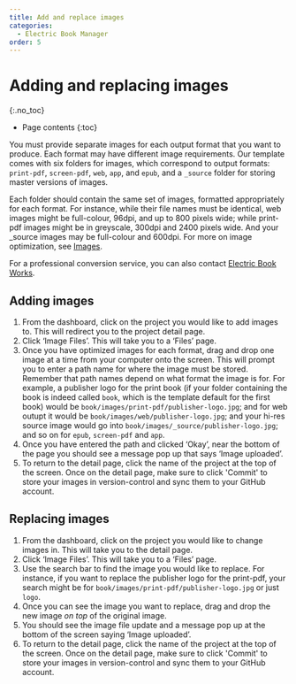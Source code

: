 ```yaml
---
title: Add and replace images
categories:
  - Electric Book Manager
order: 5
---
```


# Adding and replacing images
{:.no_toc}

* Page contents
{:toc}

You must provide separate images for each output format that you want to produce. Each format may have different image requirements. Our template comes with six folders for images, which correspond to output formats: `print-pdf`, `screen-pdf`, `web`, `app`, and `epub`, and a `_source` folder for storing master versions of images.

Each folder should contain the same set of images, formatted appropriately for each format. For instance, while their file names must be identical, web images might be full-colour, 96dpi, and up to 800 pixels wide; while print-pdf images might be in greyscale, 300dpi and 2400 pixels wide. And your _source images may be full-colour and 600dpi. For more on image optimization, see [Images](../editing/images.html).

For a professional conversion service, you can also contact [Electric Book Works](https://electricbookworks.com).

## Adding images

1. From the dashboard, click on the project you would like to add images to. This will redirect you to the project detail page.
2. Click ‘Image Files’. This will take you to a ‘Files’ page.
3. Once you have optimized images for each format, drag and drop one image at a time from your computer onto the screen. This will prompt you to enter a path name for where the image must be stored. Remember that path names depend on what format the image is for. For example, a publisher logo for the print book (if your folder containing the book is indeed called `book`, which is the template default for the first book) would be `book/images/print-pdf/publisher-logo.jpg`; and for web outupt it would be `book/images/web/publisher-logo.jpg`; and your hi-res source image would go into `book/images/_source/publisher-logo.jpg`; and so on for `epub`, `screen-pdf` and `app`.
4. Once you have entered the path and clicked ‘Okay’, near the bottom of the page you should see a message pop up that says ‘Image uploaded’.
5. To return to the detail page, click the name of the project at the top of the screen. Once on the detail page, make sure to click 'Commit' to store your images in version-control and sync them to your GitHub account.

## Replacing images

1. From the dashboard, click on the project you would like to change images in. This will take you to the detail page.
2. Click ‘Image Files’. This will take you to a ‘Files’ page.
3. Use the search bar to find the image you would like to replace. For instance, if you want to replace the publisher logo for the print-pdf, your search might be for `book/images/print-pdf/publisher-logo.jpg` or just `logo`.
4. Once you can see the image you want to replace, drag and drop the new image *on top* of the original image.
5. You should see the image file update and a message pop up at the bottom of the screen saying ‘Image uploaded’.
5. To return to the detail page, click the name of the project at the top of the screen. Once on the detail page, make sure to click 'Commit' to store your images in version-control and sync them to your GitHub account.
